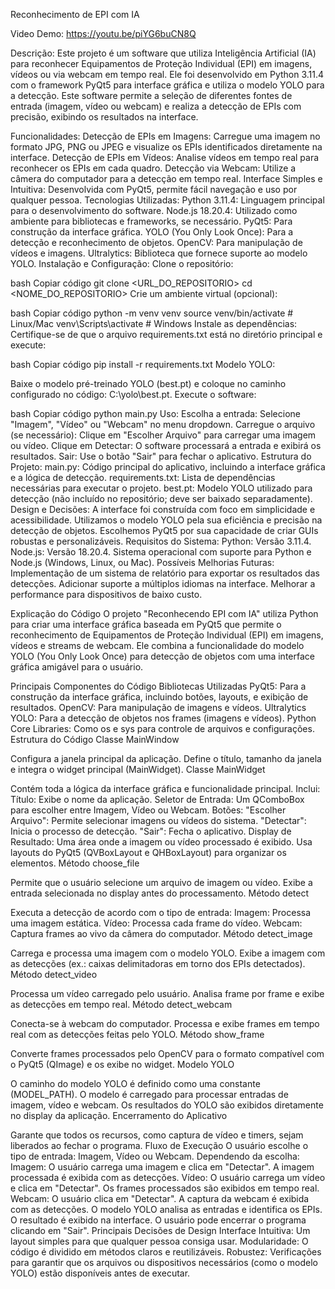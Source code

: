 Reconhecimento de EPI com IA

Video Demo: https://youtu.be/piYG6buCN8Q

Descrição:
Este projeto é um software que utiliza Inteligência Artificial (IA) para reconhecer Equipamentos de Proteção Individual (EPI) em imagens, vídeos ou via webcam em tempo real. Ele foi desenvolvido em Python 3.11.4 com o framework PyQt5 para interface gráfica e utiliza o modelo YOLO para a detecção. Este software permite a seleção de diferentes fontes de entrada (imagem, vídeo ou webcam) e realiza a detecção de EPIs com precisão, exibindo os resultados na interface.

Funcionalidades:
Detecção de EPIs em Imagens: Carregue uma imagem no formato JPG, PNG ou JPEG e visualize os EPIs identificados diretamente na interface.
Detecção de EPIs em Vídeos: Analise vídeos em tempo real para reconhecer os EPIs em cada quadro.
Detecção via Webcam: Utilize a câmera do computador para a detecção em tempo real.
Interface Simples e Intuitiva: Desenvolvida com PyQt5, permite fácil navegação e uso por qualquer pessoa.
Tecnologias Utilizadas:
Python 3.11.4: Linguagem principal para o desenvolvimento do software.
Node.js 18.20.4: Utilizado como ambiente para bibliotecas e frameworks, se necessário.
PyQt5: Para construção da interface gráfica.
YOLO (You Only Look Once): Para a detecção e reconhecimento de objetos.
OpenCV: Para manipulação de vídeos e imagens.
Ultralytics: Biblioteca que fornece suporte ao modelo YOLO.
Instalação e Configuração:
Clone o repositório:

bash
Copiar código
git clone <URL_DO_REPOSITORIO>
cd <NOME_DO_REPOSITORIO>
Crie um ambiente virtual (opcional):

bash
Copiar código
python -m venv venv
source venv/bin/activate  # Linux/Mac
venv\Scripts\activate  # Windows
Instale as dependências: Certifique-se de que o arquivo requirements.txt está no diretório principal e execute:

bash
Copiar código
pip install -r requirements.txt
Modelo YOLO:

Baixe o modelo pré-treinado YOLO (best.pt) e coloque no caminho configurado no código: C:\yolo\best.pt.
Execute o software:

bash
Copiar código
python main.py
Uso:
Escolha a entrada:
Selecione "Imagem", "Vídeo" ou "Webcam" no menu dropdown.
Carregue o arquivo (se necessário):
Clique em "Escolher Arquivo" para carregar uma imagem ou vídeo.
Clique em Detectar:
O software processará a entrada e exibirá os resultados.
Sair:
Use o botão "Sair" para fechar o aplicativo.
Estrutura do Projeto:
main.py: Código principal do aplicativo, incluindo a interface gráfica e a lógica de detecção.
requirements.txt: Lista de dependências necessárias para executar o projeto.
best.pt: Modelo YOLO utilizado para detecção (não incluído no repositório; deve ser baixado separadamente).
Design e Decisões:
A interface foi construída com foco em simplicidade e acessibilidade.
Utilizamos o modelo YOLO pela sua eficiência e precisão na detecção de objetos.
Escolhemos PyQt5 por sua capacidade de criar GUIs robustas e personalizáveis.
Requisitos do Sistema:
Python: Versão 3.11.4.
Node.js: Versão 18.20.4.
Sistema operacional com suporte para Python e Node.js (Windows, Linux, ou Mac).
Possíveis Melhorias Futuras:
Implementação de um sistema de relatório para exportar os resultados das detecções.
Adicionar suporte a múltiplos idiomas na interface.
Melhorar a performance para dispositivos de baixo custo.




Explicação do Código
O projeto "Reconhecendo EPI com IA" utiliza Python para criar uma interface gráfica baseada em PyQt5 que permite o reconhecimento de Equipamentos de Proteção Individual (EPI) em imagens, vídeos e streams de webcam. Ele combina a funcionalidade do modelo YOLO (You Only Look Once) para detecção de objetos com uma interface gráfica amigável para o usuário.

Principais Componentes do Código
Bibliotecas Utilizadas
PyQt5: Para a construção da interface gráfica, incluindo botões, layouts, e exibição de resultados.
OpenCV: Para manipulação de imagens e vídeos.
Ultralytics YOLO: Para a detecção de objetos nos frames (imagens e vídeos).
Python Core Libraries: Como os e sys para controle de arquivos e configurações.
Estrutura do Código
Classe MainWindow

Configura a janela principal da aplicação.
Define o título, tamanho da janela e integra o widget principal (MainWidget).
Classe MainWidget

Contém toda a lógica da interface gráfica e funcionalidade principal.
Inclui:
Título: Exibe o nome da aplicação.
Seletor de Entrada: Um QComboBox para escolher entre Imagem, Vídeo ou Webcam.
Botões:
"Escolher Arquivo": Permite selecionar imagens ou vídeos do sistema.
"Detectar": Inicia o processo de detecção.
"Sair": Fecha o aplicativo.
Display de Resultado: Uma área onde a imagem ou vídeo processado é exibido.
Usa layouts do PyQt5 (QVBoxLayout e QHBoxLayout) para organizar os elementos.
Método choose_file

Permite que o usuário selecione um arquivo de imagem ou vídeo.
Exibe a entrada selecionada no display antes do processamento.
Método detect

Executa a detecção de acordo com o tipo de entrada:
Imagem: Processa uma imagem estática.
Vídeo: Processa cada frame do vídeo.
Webcam: Captura frames ao vivo da câmera do computador.
Método detect_image

Carrega e processa uma imagem com o modelo YOLO.
Exibe a imagem com as detecções (ex.: caixas delimitadoras em torno dos EPIs detectados).
Método detect_video

Processa um vídeo carregado pelo usuário.
Analisa frame por frame e exibe as detecções em tempo real.
Método detect_webcam

Conecta-se à webcam do computador.
Processa e exibe frames em tempo real com as detecções feitas pelo YOLO.
Método show_frame

Converte frames processados pelo OpenCV para o formato compatível com o PyQt5 (QImage) e os exibe no widget.
Modelo YOLO

O caminho do modelo YOLO é definido como uma constante (MODEL_PATH).
O modelo é carregado para processar entradas de imagem, vídeo e webcam.
Os resultados do YOLO são exibidos diretamente no display da aplicação.
Encerramento do Aplicativo

Garante que todos os recursos, como captura de vídeo e timers, sejam liberados ao fechar o programa.
Fluxo de Execução
O usuário escolhe o tipo de entrada: Imagem, Vídeo ou Webcam.
Dependendo da escolha:
Imagem: O usuário carrega uma imagem e clica em "Detectar". A imagem processada é exibida com as detecções.
Vídeo: O usuário carrega um vídeo e clica em "Detectar". Os frames processados são exibidos em tempo real.
Webcam: O usuário clica em "Detectar". A captura da webcam é exibida com as detecções.
O modelo YOLO analisa as entradas e identifica os EPIs.
O resultado é exibido na interface.
O usuário pode encerrar o programa clicando em "Sair".
Principais Decisões de Design
Interface Intuitiva: Um layout simples para que qualquer pessoa consiga usar.
Modularidade: O código é dividido em métodos claros e reutilizáveis.
Robustez: Verificações para garantir que os arquivos ou dispositivos necessários (como o modelo YOLO) estão disponíveis antes de executar.